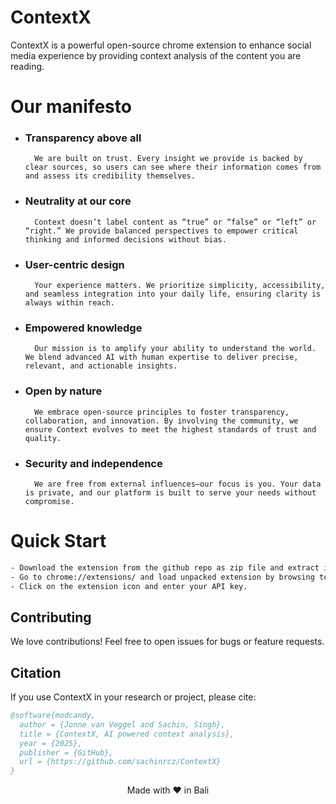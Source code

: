 
# ContextX

ContextX is a powerful open-source chrome extension to enhance social media experience by providing context analysis of the content you are reading.

# Our manifesto

- ### Transparency above all
        We are built on trust. Every insight we provide is backed by clear sources, so users can see where their information comes from and assess its credibility themselves.

- ### Neutrality at our core
        Context doesn’t label content as “true” or “false” or “left” or “right.” We provide balanced perspectives to empower critical thinking and informed decisions without bias.

- ### User-centric design
        Your experience matters. We prioritize simplicity, accessibility, and seamless integration into your daily life, ensuring clarity is always within reach.

- ### Empowered knowledge
        Our mission is to amplify your ability to understand the world. We blend advanced AI with human expertise to deliver precise, relevant, and actionable insights.

- ### Open by nature
        We embrace open-source principles to foster transparency, collaboration, and innovation. By involving the community, we ensure Context evolves to meet the highest standards of trust and quality.

- ### Security and independence
        We are free from external influences—our focus is you. Your data is private, and our platform is built to serve your needs without compromise.


# Quick Start

```bash
- Download the extension from the github repo as zip file and extract it.
- Go to chrome://extensions/ and load unpacked extension by browsing to the extension folder.
- Click on the extension icon and enter your API key.
```

## Contributing

We love contributions! Feel free to open issues for bugs or feature requests.

## Citation

If you use ContextX in your research or project, please cite:

```bibtex
@software{modcandy,
  author = {Jonne van Veggel and Sachin, Singh},
  title = {ContextX, AI powered context analysis},
  year = {2025},
  publisher = {GitHub},
  url = {https://github.com/sachinrcz/ContextX}
}
```

<div align="center">
  Made with ❤️ in Bali
</div>